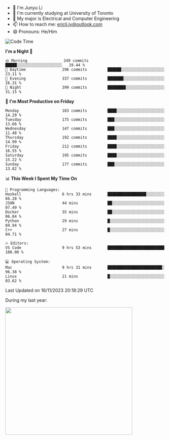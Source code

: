 ### 
- 👨 I'm Junyu Li
- 📖 I'm currently studying at University of Toronto
- 🌱 My major is Electrical and Computer Engineering
- 📫 How to reach me: ericli.jy@outlook.com
- 😄 Pronouns: He/Him

<!--
<p align="left">  
  <img height="180em" src="https://github-readme-stats-git-master-ericjyli.vercel.app/api?username=ericjyli&theme=tokyonight&show_icons=true&count_private=true&include_orgs=true" />
  <img height="180em" src="https://github-readme-stats-git-master-ericjyli.vercel.app/api/top-langs/?username=ericjyli&theme=tokyonight&count_private=true&include_orgs=true&include_orgs=true&layout=compact" />
</p>
-->

<!--START_SECTION:waka-->
![Code Time](http://img.shields.io/badge/Code%20Time-329%20hrs%2040%20mins-blue)

**I'm a Night 🦉** 

```text
🌞 Morning                249 commits         █████░░░░░░░░░░░░░░░░░░░░   19.44 % 
🌆 Daytime                296 commits         ██████░░░░░░░░░░░░░░░░░░░   23.11 % 
🌃 Evening                337 commits         ███████░░░░░░░░░░░░░░░░░░   26.31 % 
🌙 Night                  399 commits         ████████░░░░░░░░░░░░░░░░░   31.15 % 
```
📅 **I'm Most Productive on Friday** 

```text
Monday                   183 commits         ████░░░░░░░░░░░░░░░░░░░░░   14.29 % 
Tuesday                  175 commits         ███░░░░░░░░░░░░░░░░░░░░░░   13.66 % 
Wednesday                147 commits         ███░░░░░░░░░░░░░░░░░░░░░░   11.48 % 
Thursday                 192 commits         ████░░░░░░░░░░░░░░░░░░░░░   14.99 % 
Friday                   212 commits         ████░░░░░░░░░░░░░░░░░░░░░   16.55 % 
Saturday                 195 commits         ████░░░░░░░░░░░░░░░░░░░░░   15.22 % 
Sunday                   177 commits         ███░░░░░░░░░░░░░░░░░░░░░░   13.82 % 
```


📊 **This Week I Spent My Time On** 

```text
💬 Programming Languages: 
Haskell                  6 hrs 33 mins       █████████████████░░░░░░░░   66.28 % 
JSON                     44 mins             ██░░░░░░░░░░░░░░░░░░░░░░░   07.49 % 
Docker                   35 mins             ██░░░░░░░░░░░░░░░░░░░░░░░   06.04 % 
Python                   29 mins             █░░░░░░░░░░░░░░░░░░░░░░░░   04.94 % 
C++                      27 mins             █░░░░░░░░░░░░░░░░░░░░░░░░   04.71 % 

🔥 Editors: 
VS Code                  9 hrs 53 mins       █████████████████████████   100.00 % 

💻 Operating System: 
Mac                      9 hrs 31 mins       ████████████████████████░   96.38 % 
Linux                    21 mins             █░░░░░░░░░░░░░░░░░░░░░░░░   03.62 % 
```


 Last Updated on 16/11/2023 20:18:29 UTC
<!--END_SECTION:waka-->

<p> During my last year: </p>
<img height="400em" src="https://github-readme-stats-git-master-ericjyli.vercel.app/api/wakatime?username=ericjyli&layout=compact&theme=tokyonight" />

<!--
Here are some ideas to get you started:

- 🔭 I’m currently working on ...
- 🌱 I’m currently learning ...
- 👯 I’m looking to collaborate on ...
- 🤔 I’m looking for help with ...
- 💬 Ask me about ...
- 📫 How to reach me: ...
- 😄 Pronouns: ...
- ⚡ Fun fact: ...
-->
